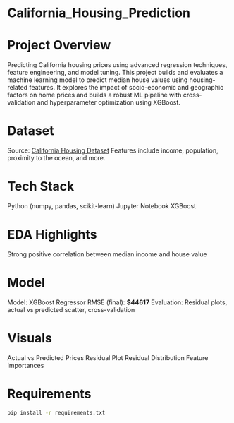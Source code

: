 # California_Housing_Prediction

# Project Overview
Predicting California housing prices using advanced regression techniques, feature engineering, and model tuning. This project builds and evaluates a machine learning model to predict median house values using housing-related features. It explores the impact of socio-economic and geographic factors on home prices and builds a robust ML pipeline with cross-validation and hyperparameter optimization using XGBoost.

# Dataset
Source: [California Housing Dataset](https://www.kaggle.com/datasets/camnugent/california-housing-prices)
Features include income, population, proximity to the ocean, and more.

# Tech Stack
Python (numpy, pandas, scikit-learn)
Jupyter Notebook
XGBoost

# EDA Highlights
Strong positive correlation between median income and house value

# Model
Model: XGBoost Regressor
RMSE (final): **$44617**
Evaluation: Residual plots, actual vs predicted scatter, cross-validation

# Visuals
Actual vs Predicted Prices
Residual Plot
Residual Distribution
Feature Importances

# Requirements
```bash
pip install -r requirements.txt

